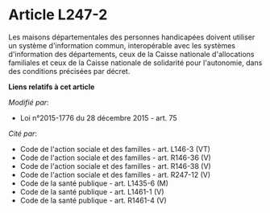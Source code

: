 # Article L247-2

Les maisons départementales des personnes handicapées doivent utiliser un système d'information commun, interopérable avec
les systèmes d'information des départements, ceux de la Caisse nationale d'allocations familiales et ceux de la Caisse
nationale de solidarité pour l'autonomie, dans des conditions précisées par décret.

**Liens relatifs à cet article**

_Modifié par_:

  - Loi n°2015-1776 du 28 décembre 2015 - art. 75

_Cité par_:

  - Code de l'action sociale et des familles - art. L146-3 (VT)
  - Code de l'action sociale et des familles - art. R146-36 (V)
  - Code de l'action sociale et des familles - art. R146-38 (V)
  - Code de l'action sociale et des familles - art. R247-12 (V)
  - Code de la santé publique - art. L1435-6 (M)
  - Code de la santé publique - art. L1461-1 (V)
  - Code de la santé publique - art. R1461-4 (V)
